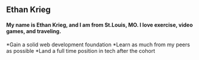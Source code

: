 ## Ethan Krieg
#### My name is Ethan Krieg, and I am from St.Louis, MO. I love exercise, video games, and traveling.
*Gain a solid web development foundation
*Learn as much from my peers as possible
*Land a full time position in tech after the cohort
